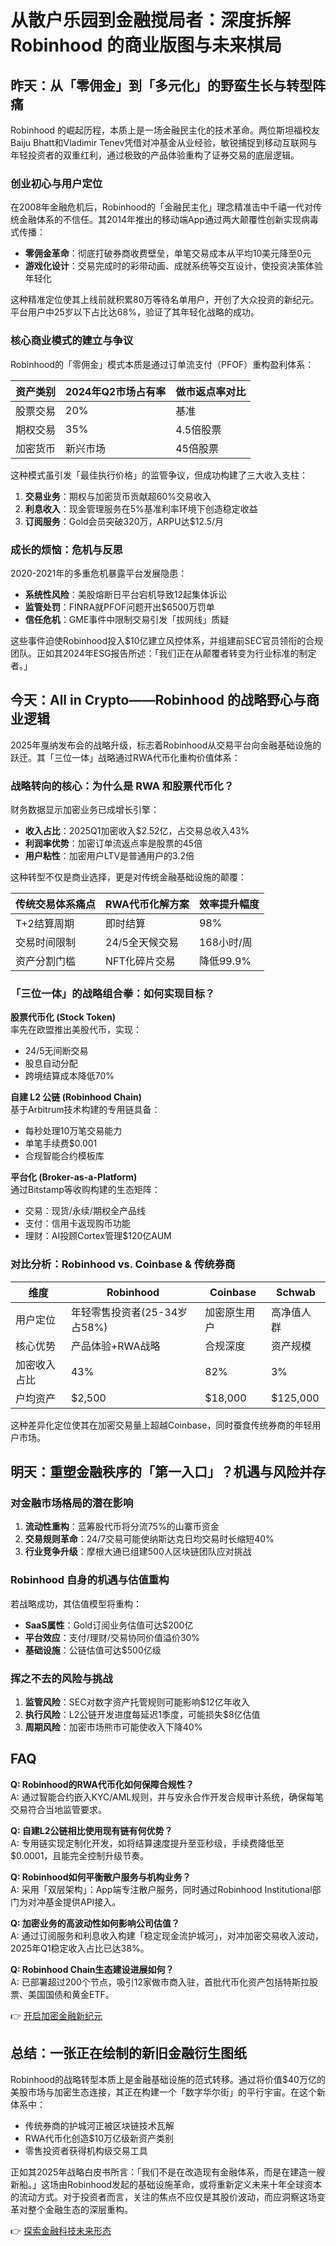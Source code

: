 # 从散户乐园到金融搅局者：深度拆解 Robinhood 的商业版图与未来棋局

## 昨天：从「零佣金」到「多元化」的野蛮生长与转型阵痛

Robinhood 的崛起历程，本质上是一场金融民主化的技术革命。两位斯坦福校友Baiju Bhatt和Vladimir Tenev凭借对冲基金从业经验，敏锐捕捉到移动互联网与年轻投资者的双重红利，通过极致的产品体验重构了证券交易的底层逻辑。

### 创业初心与用户定位

在2008年金融危机后，Robinhood的「金融民主化」理念精准击中千禧一代对传统金融体系的不信任。其2014年推出的移动端App通过两大颠覆性创新实现病毒式传播：

- **零佣金革命**：彻底打破券商收费壁垒，单笔交易成本从平均10美元降至0元
- **游戏化设计**：交易完成时的彩带动画、成就系统等交互设计，使投资决策体验年轻化

这种精准定位使其上线前就积累80万等待名单用户，开创了大众投资的新纪元。平台用户中25岁以下占比达68%，验证了其年轻化战略的成功。

### 核心商业模式的建立与争议

Robinhood的「零佣金」模式本质是通过订单流支付（PFOF）重构盈利体系：

| 资产类别 | 2024年Q2市场占有率 | 做市返点率对比 |
|---------|------------------|--------------|
| 股票交易 | 20%             | 基准         |
| 期权交易 | 35%             | 4.5倍股票    |
| 加密货币 | 新兴市场        | 45倍股票     |

这种模式虽引发「最佳执行价格」的监管争议，但成功构建了三大收入支柱：

1. **交易业务**：期权与加密货币贡献超60%交易收入
2. **利息收入**：现金管理服务在5%基准利率环境下创造稳定收益
3. **订阅服务**：Gold会员突破320万，ARPU达$12.5/月

### 成长的烦恼：危机与反思

2020-2021年的多重危机暴露平台发展隐患：

- **系统性风险**：美股熔断日平台宕机导致12起集体诉讼
- **监管处罚**：FINRA就PFOF问题开出$6500万罚单
- **信任危机**：GME事件中限制交易引发「拔网线」质疑

这些事件迫使Robinhood投入$10亿建立风控体系，并组建前SEC官员领衔的合规团队。正如其2024年ESG报告所述：「我们正在从颠覆者转变为行业标准的制定者。」

## 今天：All in Crypto——Robinhood 的战略野心与商业逻辑

2025年戛纳发布会的战略升级，标志着Robinhood从交易平台向金融基础设施的跃迁。其「三位一体」战略通过RWA代币化重构价值体系：

### 战略转向的核心：为什么是 RWA 和股票代币化？

财务数据显示加密业务已成增长引擎：

- **收入占比**：2025Q1加密收入$2.52亿，占交易总收入43%
- **利润率优势**：加密订单流返点率是股票的45倍
- **用户粘性**：加密用户LTV是普通用户的3.2倍

这种转型不仅是商业选择，更是对传统金融基础设施的颠覆：

| 传统交易体系痛点 | RWA代币化解方案 | 效率提升幅度 |
|----------------|----------------|------------|
| T+2结算周期     | 即时结算       | 98%        |
| 交易时间限制    | 24/5全天候交易 | 168小时/周 |
| 资产分割门槛    | NFT化碎片交易  | 降低99.9%  |

### 「三位一体」的战略组合拳：如何实现目标？

**股票代币化 (Stock Token)**  
率先在欧盟推出美股代币，实现：
- 24/5无间断交易
- 股息自动分配
- 跨境结算成本降低70%

**自建 L2 公链 (Robinhood Chain)**  
基于Arbitrum技术构建的专用链具备：
- 每秒处理10万笔交易能力
- 单笔手续费$0.001
- 合规智能合约模板库

**平台化 (Broker-as-a-Platform)**  
通过Bitstamp等收购构建的生态矩阵：
- 交易：现货/永续/期权全产品线
- 支付：信用卡返现购币功能
- 理财：AI投顾Cortex管理$120亿AUM

### 对比分析：Robinhood vs. Coinbase & 传统券商

| 维度         | Robinhood                  | Coinbase       | Schwab       |
|------------|----------------------------|----------------|--------------|
| 用户定位     | 年轻零售投资者(25-34岁占58%) | 加密原生用户    | 高净值人群    |
| 核心优势     | 产品体验+RWA战略           | 合规深度       | 资产规模      |
| 加密收入占比 | 43%                        | 82%           | 3%           |
| 户均资产     | $2,500                     | $18,000       | $125,000     |

这种差异化定位使其在加密交易量上超越Coinbase，同时蚕食传统券商的年轻用户市场。

## 明天：重塑金融秩序的「第一入口」？机遇与风险并存

### 对金融市场格局的潜在影响

1. **流动性重构**：蓝筹股代币将分流75%的山寨币资金
2. **交易规则革命**：24/7交易可能使纳斯达克日均交易时长缩短40%
3. **行业竞争升级**：摩根大通已组建500人区块链团队应对挑战

### Robinhood 自身的机遇与估值重构

若战略成功，其估值模型将重构：

- **SaaS属性**：Gold订阅业务估值可达$200亿
- **平台效应**：支付/理财/交易协同价值溢价30%
- **基础设施**：公链估值可达$500亿级

### 挥之不去的风险与挑战

1. **监管风险**：SEC对数字资产托管规则可能影响$12亿年收入
2. **执行风险**：L2公链开发进度每延迟1季度，可能损失$8亿估值
3. **周期风险**：加密市场熊市可能使收入下降40%

## FAQ

**Q: Robinhood的RWA代币化如何保障合规性？**  
A: 通过智能合约嵌入KYC/AML规则，并与安永合作开发合规审计系统，确保每笔交易符合当地监管要求。

**Q: 自建L2公链相比使用现有链有何优势？**  
A: 专用链实现定制化开发，如将结算速度提升至亚秒级，手续费降低至$0.0001，且能完全控制升级节奏。

**Q: Robinhood如何平衡散户服务与机构业务？**  
A: 采用「双层架构」：App端专注散户服务，同时通过Robinhood Institutional部门为对冲基金提供API接入。

**Q: 加密业务的高波动性如何影响公司估值？**  
A: 通过订阅服务和利息收入构建「稳定现金流护城河」，对冲加密交易收入波动，2025年Q1稳定收入占比已达38%。

**Q: Robinhood Chain生态建设进展如何？**  
A: 已部署超过200个节点，吸引12家做市商入驻，首批代币化资产包括特斯拉股票、美国国债和黄金ETF。

👉 [开启加密金融新纪元](https://bit.ly/okx_welcome)

## 总结：一张正在绘制的新旧金融衍生图纸

Robinhood的战略转型本质上是金融基础设施的范式转移。通过将价值$40万亿的美股市场与加密生态连接，其正在构建一个「数字华尔街」的平行宇宙。在这个新体系中：

- 传统券商的护城河正被区块链技术瓦解
- RWA代币化创造$10万亿级新资产类别
- 零售投资者获得机构级交易工具

正如其2025年战略白皮书所言：「我们不是在改造现有金融体系，而是在建造一艘新船。」这场由Robinhood发起的基础设施革命，或将重新定义未来十年全球资本的流动方式。对于投资者而言，关注的焦点不应仅是其股价波动，而应洞察这场变革对整个金融生态的深层重构。

👉 [探索金融科技未来形态](https://bit.ly/okx_welcome)